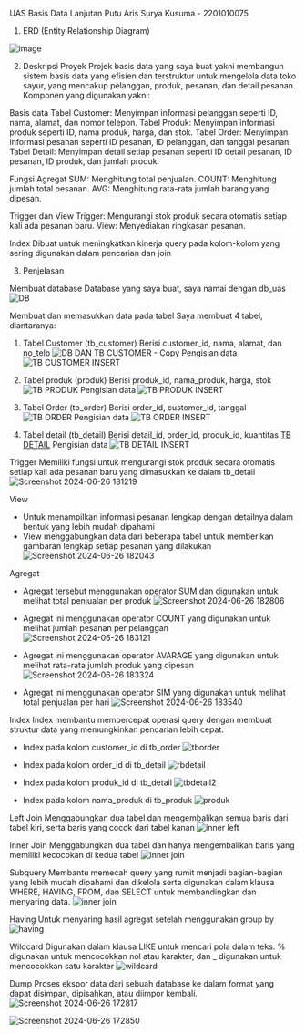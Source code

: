 UAS
Basis Data Lanjutan
Putu Aris Surya Kusuma - 2201010075



1. ERD (Entity Relationship Diagram)

![image](https://github.com/suryaaris/UAS-BDL/assets/173940200/5ef715ba-f129-45a8-8112-d2a6328a690f)


2. Deskripsi Proyek
Projek basis data yang saya buat yakni membangun sistem basis data yang efisien dan terstruktur untuk mengelola data toko sayur, yang mencakup pelanggan, produk, pesanan, dan detail pesanan. Komponen yang digunakan yakni:

Basis data
Tabel Customer: Menyimpan informasi pelanggan seperti ID, nama, alamat, dan nomor telepon.
Tabel Produk: Menyimpan informasi produk seperti ID, nama produk, harga, dan stok.
Tabel Order: Menyimpan informasi pesanan seperti ID pesanan, ID pelanggan, dan tanggal pesanan.
Tabel Detail: Menyimpan detail setiap pesanan seperti ID detail pesanan, ID pesanan, ID produk, dan jumlah produk.

Fungsi Agregat
SUM: Menghitung total penjualan.
COUNT: Menghitung jumlah total pesanan.
AVG: Menghitung rata-rata jumlah barang yang dipesan.

Trigger dan View
Trigger: Mengurangi stok produk secara otomatis setiap kali ada pesanan baru.
View: Menyediakan ringkasan pesanan.

Index
Dibuat untuk meningkatkan kinerja query pada kolom-kolom yang sering digunakan dalam pencarian dan join

3. Penjelasan


Membuat database
Database yang saya buat, saya namai dengan db_uas
![DB](https://github.com/suryaaris/UAS-BDL/assets/173940200/a2b376fb-5c2a-40cc-9124-335eb66891e0)


Membuat dan memasukkan data pada tabel
Saya membuat 4 tabel, diantaranya:


1. Tabel Customer (tb_customer)
Berisi customer_id, nama, alamat, dan no_telp
![DB DAN TB CUSTOMER - Copy](https://github.com/suryaaris/UAS-BDL/assets/173940200/5f3870ca-040c-48d9-91a7-616292a147e3)
Pengisian data
![TB CUSTOMER INSERT](https://github.com/suryaaris/UAS-BDL/assets/173940200/0205ff89-405b-4227-9bcc-eae9dc0f9b27)


2. Tabel produk (produk)
Berisi produk_id, nama_produk, harga, stok
![TB PRODUK](https://github.com/suryaaris/UAS-BDL/assets/173940200/27cd20f3-b281-48af-86e8-6651804ce948)
Pengisian data
![TB PRODUK INSERT](https://github.com/suryaaris/UAS-BDL/assets/173940200/192f47f0-480f-4bf1-b95c-83fa470f5a12)


3. Tabel Order (tb_order)
Berisi order_id, customer_id, tanggal
![TB ORDER](https://github.com/suryaaris/UAS-BDL/assets/173940200/f86915b4-cb60-48a4-9346-ae609c1a5cec)
Pengisian data
![TB ORDER INSERT](https://github.com/suryaaris/UAS-BDL/assets/173940200/80078a5f-0b91-4bbd-bf06-536e93932739)

4. Tabel detail (tb_detail)
Berisi detail_id, order_id, produk_id, kuantitas
[TB DETAIL](https://github.com/suryaaris/UAS-BDL/assets/173940200/9d217266-759c-4995-aacc-3d7afac55ace)
Pengisian data
![TB DETAIL INSERT](https://github.com/suryaaris/UAS-BDL/assets/173940200/11fe89c4-7f89-4494-8ff6-6b77e789a28a)

Trigger
Memiliki fungsi untuk mengurangi stok produk secara otomatis setiap kali ada pesanan baru yang dimasukkan ke dalam tb_detail
![Screenshot 2024-06-26 181219](https://github.com/suryaaris/UAS-BDL/assets/173940200/a1dab674-16fc-4fed-acc4-677a8fa86574)


View
- Untuk menampilkan informasi pesanan lengkap dengan detailnya dalam bentuk yang lebih mudah dipahami
- View menggabungkan data dari beberapa tabel untuk memberikan gambaran lengkap setiap pesanan yang dilakukan
![Screenshot 2024-06-26 182043](https://github.com/suryaaris/UAS-BDL/assets/173940200/850afc59-9ca9-4ea9-9d07-660fbe62beb7)


Agregat

- Agregat tersebut menggunakan operator SUM dan digunakan untuk melihat total penjualan per produk
  ![Screenshot 2024-06-26 182806](https://github.com/suryaaris/UAS-BDL/assets/173940200/a0dbbb37-03ad-40c6-bb85-f55a941af821)

- Agregat ini menggunakan operator COUNT yang digunakan untuk melihat jumlah pesanan per pelanggan
  ![Screenshot 2024-06-26 183121](https://github.com/suryaaris/UAS-BDL/assets/173940200/662902b5-1f58-4f1b-9007-855de223ae8b)

- Agregat ini menggunakan operator AVARAGE yang digunakan untuk melihat rata-rata jumlah produk yang dipesan
  ![Screenshot 2024-06-26 183324](https://github.com/suryaaris/UAS-BDL/assets/173940200/4dd225f4-493c-4459-86a6-de97f3971cc2)

- Agregat ini menggunakan operator SIM yang digunakan untuk melihat total penjualan per hari
  ![Screenshot 2024-06-26 183540](https://github.com/suryaaris/UAS-BDL/assets/173940200/d5349854-ed86-4b21-b3e2-0498601a8103)

Index
Index membantu mempercepat operasi query dengan membuat struktur data yang memungkinkan pencarian lebih cepat.

- Index pada kolom customer_id di tb_order
  ![tborder](https://github.com/suryaaris/UAS-BDL/assets/173940200/c9364ef7-299f-4fab-a83f-453889ef04a0)

- Index pada kolom order_id di tb_detail
  ![rbdetail](https://github.com/suryaaris/UAS-BDL/assets/173940200/6d315569-06ba-4611-830e-6c7a1552a856)

- Index pada kolom produk_id di tb_detail
  ![tbdetail2](https://github.com/suryaaris/UAS-BDL/assets/173940200/c8fcfc30-83d3-4574-81e6-39792c4813dd)

- Index pada kolom nama_produk di tb_produk
  ![produk](https://github.com/suryaaris/UAS-BDL/assets/173940200/3c806d43-70da-4cf2-b44a-10b323f0a834)


Left Join
Menggabungkan dua tabel dan mengembalikan semua baris dari tabel kiri, serta baris yang cocok dari tabel kanan
![inner left](https://github.com/suryaaris/UAS-BDL/assets/173940200/b88f2446-dfcc-4af8-8294-effb787e97ce)

Inner Join
Menggabungkan dua tabel dan hanya mengembalikan baris yang memiliki kecocokan di kedua tabel
![inner join](https://github.com/suryaaris/UAS-BDL/assets/173940200/0eff7eeb-0fe1-460a-87b1-213f8339afa3)

Subquery
Membantu memecah query yang rumit menjadi bagian-bagian yang lebih mudah dipahami dan dikelola serta digunakan dalam klausa WHERE, HAVING, FROM, dan SELECT untuk membandingkan dan menyaring data.
![inner join](https://github.com/suryaaris/UAS-BDL/assets/173940200/0eff7eeb-0fe1-460a-87b1-213f8339afa3)

Having
Untuk menyaring hasil agregat setelah menggunakan group by
![having](https://github.com/suryaaris/UAS-BDL/assets/173940200/662b5070-12df-437c-9925-b55e83dab775)

Wildcard
Digunakan dalam klausa LIKE untuk mencari pola dalam teks. % digunakan untuk mencocokkan nol atau karakter, dan _ digunakan untuk mencocokkan satu karakter
![wildcard](https://github.com/suryaaris/UAS-BDL/assets/173940200/225b65cd-0985-4c19-8fcd-af3a7e53c46e)

Dump
Proses ekspor data dari sebuah database ke dalam format yang dapat disimpan, dipisahkan, atau diimpor kembali. 
![Screenshot 2024-06-26 172817](https://github.com/suryaaris/UAS-BDL/assets/173940200/61e6fe86-96b9-4c8d-978f-a2a632594602)

![Screenshot 2024-06-26 172850](https://github.com/suryaaris/UAS-BDL/assets/173940200/3d3c5f3d-4a6a-44f2-8958-c65b2ea2cf6b)















